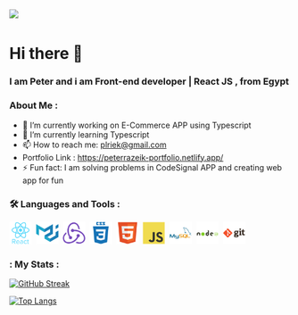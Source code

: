 # <img src="https://media.giphy.com/media/WUlplcMpOCEmTGBtBW/giphy.gif" width="70"> #

# Hi there 👋 #

### I am Peter and i am Front-end developer | React JS ,  from Egypt ###


###  About Me : ###

- 🔭 I’m currently working on E-Commerce APP  using Typescript  
- 🌱 I’m currently learning Typescript
- 📫 How to reach me: plriek@gmail.com
- Portfolio Link : https://peterrazeik-portfolio.netlify.app/
- ⚡ Fun fact: I am solving problems in CodeSignal APP  and creating web app for fun


### :hammer_and_wrench: Languages and Tools :

<div>
  <img src="https://github.com/devicons/devicon/blob/master/icons/react/react-original-wordmark.svg" title="React" alt="React" width="40" height="40"/>&nbsp;
  <img src="https://github.com/devicons/devicon/blob/master/icons/materialui/materialui-original.svg" title="Material UI" alt="Material UI" width="40" height="40"/>&nbsp;
  <img src="https://github.com/devicons/devicon/blob/master/icons/redux/redux-original.svg" title="Redux" alt="Redux " width="40" height="40"/>&nbsp;
  <img src="https://github.com/devicons/devicon/blob/master/icons/css3/css3-plain-wordmark.svg"  title="CSS3" alt="CSS" width="40" height="40"/>&nbsp;
  <img src="https://github.com/devicons/devicon/blob/master/icons/html5/html5-original.svg" title="HTML5" alt="HTML" width="40" height="40"/>&nbsp;
  <img src="https://github.com/devicons/devicon/blob/master/icons/javascript/javascript-original.svg" title="JavaScript" alt="JavaScript" width="40" height="40"/>&nbsp;
 <img src="https://github.com/devicons/devicon/blob/master/icons/mysql/mysql-original-wordmark.svg" title="MySQL"  alt="MySQL" width="40" height="40"/>&nbsp;
  <img src="https://github.com/devicons/devicon/blob/master/icons/nodejs/nodejs-original-wordmark.svg" title="NodeJS" alt="NodeJS" width="40" height="40"/>&nbsp;
 <img src="https://github.com/devicons/devicon/blob/master/icons/git/git-original-wordmark.svg" title="Git" **alt="Git" width="40" height="40"/>
</div>

### : My Stats :

[![GitHub Streak](https://streak-stats.demolab.com?user=PeterRizek009&theme=dark)](https://git.io/streak-stats)


[![Top Langs](https://github-readme-stats.vercel.app/api/top-langs/?username=PeterRizek009)](https://github.com/anuraghazra/github-readme-stats)







